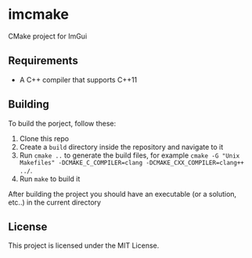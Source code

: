 # imcmake

CMake project for ImGui

## Requirements
- A C++ compiler that supports C++11

## Building

To build the porject, follow these:

1. Clone this repo
2. Create a `build` directory inside the repository and navigate to it
3. Run `cmake ..` to generate the build files, for example `cmake -G "Unix Makefiles" -DCMAKE_C_COMPILER=clang -DCMAKE_CXX_COMPILER=clang++ ../`.
4. Run `make` to build it 

After building the project you should have an executable (or a solution, etc..) in the current directory

## License 
This project is licensed under the MIT License.
